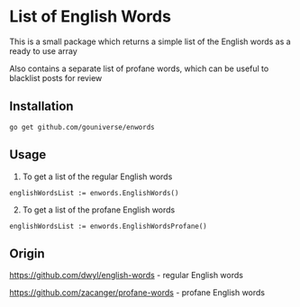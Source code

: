 # List of English Words

This is a small package which returns a simple list of the English words as a ready to use array

Also contains a separate list of profane words, which can be useful to blacklist posts for review

## Installation

```golang
go get github.com/gouniverse/enwords
```

## Usage

1. To get a list of the regular English words

```golang
englishWordsList := enwords.EnglishWords()
```


2. To get a list of the profane English words

```golang
englishWordsList := enwords.EnglishWordsProfane()
```

## Origin

https://github.com/dwyl/english-words - regular English words

https://github.com/zacanger/profane-words - profane English words